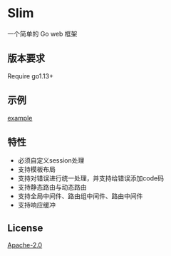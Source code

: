 # Slim

一个简单的 Go web 框架

## 版本要求
Require go1.13+

## 示例
[example](https://github.com/buexplain/go-slim/tree/master/example/main.go)

## 特性
* 必须自定义session处理
* 支持模板布局
* 支持对错误进行统一处理，并支持给错误添加code码
* 支持静态路由与动态路由
* 支持全局中间件、路由组中间件、路由中间件
* 支持响应缓冲

## License
[Apache-2.0](http://www.apache.org/licenses/LICENSE-2.0.html)
